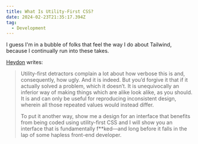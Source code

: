 ```yaml
---
title: What Is Utility-First CSS?
date: 2024-02-23T21:35:17.394Z
tag:
  - Development
---
```

I guess I'm in a bubble of folks that feel the way I do about Tailwind, because I continually run into these takes.

[Heydon](https://heydonworks.com/article/what-is-utility-first-css/) writes:

> Utility-first detractors complain a lot about how verbose this is and, consequently, how ugly. And it is indeed. But you’d forgive it that if it actually solved a problem, which it doesn’t. It is unequivocally an inferior way of making things which are alike look alike, as you should. It is and can only be useful for reproducing inconsistent design, wherein all those repeated values would instead differ.
>
> To put it another way, show me a design for an interface that benefits from being coded using utility-first CSS and I will show you an interface that is fundamentally f**ked—and long before it falls in the lap of some hapless front-end developer.

